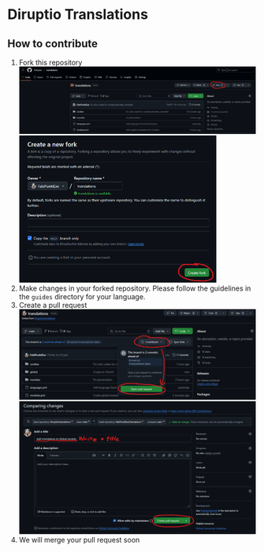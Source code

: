# Diruptio Translations
## How to contribute
1. Fork this repository
   <img src=".github/images/fork1.png">
   <img src=".github/images/fork2.png" width="400">
2. Make changes in your forked repository. Please follow the guidelines in the `guides` directory for your language.
3. Create a pull request
   <img src=".github/images/pullrequest1.png">
   <img src=".github/images/pullrequest2.png">
4. We will merge your pull request soon
